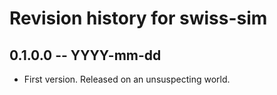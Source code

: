 # Revision history for swiss-sim

## 0.1.0.0  -- YYYY-mm-dd

* First version. Released on an unsuspecting world.

